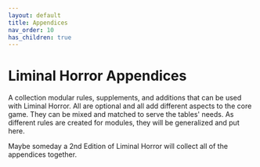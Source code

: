 ```yaml
---
layout: default
title: Appendices
nav_order: 10
has_children: true
---
```


# Liminal Horror Appendices
A collection modular rules, supplements, and additions that can be used with Liminal Horror. All are optional and all add different aspects to the core game. They can be mixed and matched to serve the tables' needs. As different rules are created for modules, they will be generalized and put here.

Maybe someday a 2nd Edition of Liminal Horror will collect all of the appendices together.
